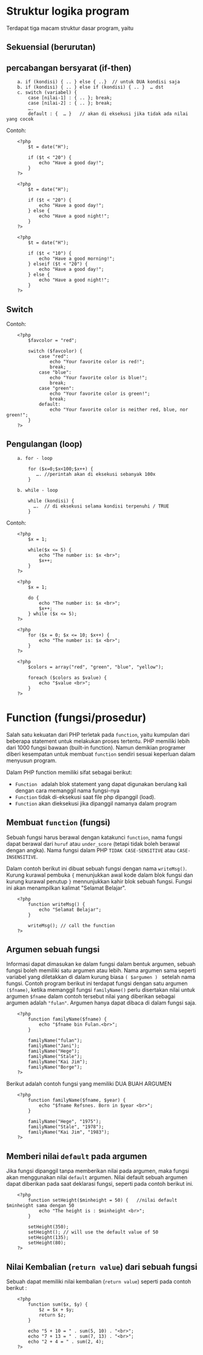 
# Struktur logika program

Terdapat tiga macam struktur dasar program, yaitu 

## Sekuensial (berurutan)
## percabangan bersyarat (if-then)

		a. if (kondisi) { .. } else { ..}  // untuk DUA kondisi saja
		b. if (kondisi) { .. } else if (kondisi) { .. }  … dst
		c. switch (variabel) {  
			case [nilai-1] : { .. }; break;
			case [nilai-2] : { .. }; break;
			….
			default : {  … }   // akan di eksekusi jika tidak ada nilai yang cocok 

Contoh:

		<?php
			$t = date("H");
			
			if ($t < "20") {
			    echo "Have a good day!";
			}
		?>
		
		<?php
			$t = date("H");
			
			if ($t < "20") {
			    echo "Have a good day!";
			} else {
			    echo "Have a good night!";
			}
		?> 
		
		<?php
			$t = date("H");
			
			if ($t < "10") {
			    echo "Have a good morning!";
			} elseif ($t < "20") {
			    echo "Have a good day!";
			} else {
			    echo "Have a good night!";
			}
		?> 

## Switch 

Contoh:

		<?php
			$favcolor = "red";
			
			switch ($favcolor) {
			    case "red":
			        echo "Your favorite color is red!";
			        break;
			    case "blue":
			        echo "Your favorite color is blue!";
			        break;
			    case "green":
			        echo "Your favorite color is green!";
			        break;
			    default:
			        echo "Your favorite color is neither red, blue, nor green!";
			}
		?> 


## Pengulangan (loop)

		a. for - loop 
			
			for ($x=0;$x<100;$x++) { 
			   …. //perintah akan di eksekusi sebanyak 100x
			}
			
		b. while - loop

			while (kondisi) { 
			  ….  // di eksekusi selama kondisi terpenuhi / TRUE
			}

Contoh:


		<?php
			$x = 1;
			
			while($x <= 5) {
			    echo "The number is: $x <br>";
			    $x++;
			}
		?> 
		
		<?php
			$x = 1;
			
			do {
			    echo "The number is: $x <br>";
			    $x++;
			} while ($x <= 5);
		?> 
		
		<?php
			for ($x = 0; $x <= 10; $x++) {
			    echo "The number is: $x <br>";
			}
		?> 
		
		<?php
			$colors = array("red", "green", "blue", "yellow");
			
			foreach ($colors as $value) {
			    echo "$value <br>";
			}
		?> 

# Function (fungsi/prosedur)

Salah satu kekuatan dari PHP terletak pada ` function `, yaitu kumpulan dari beberapa statement untuk melakukan proses tertentu. PHP memiliki lebih dari 1000 fungsi bawaan (built-in function). Namun demikian programer diberi kesempatan untuk membuat ` function ` sendiri sesuai keperluan dalam menyusun program. 

Dalam PHP function memiliki sifat sebagai berikut:

* `Function ` adalah blok statement yang dapat digunakan berulang kali dengan cara memanggil nama fungsi-nya
* `Function` tidak di-eksekusi saat file php dipanggil (load).
* `Function` akan dieksekusi jika dipanggil namanya dalam program 

## Membuat `function` (fungsi)

Sebuah fungsi harus berawal dengan katakunci ` function `, nama fungsi dapat berawal dari ` huruf ` atau ` under_score ` (tetapi tidak boleh berawal dengan angka). Nama fungsi dalam PHP ` TIDAK CASE-SENSITIVE `  atau ` CASE-INSENSITIVE `. 

Dalam contoh berikut ini dibuat sebuah fungsi dengan nama ` writeMsg() `. Kurung kurawal pembuka ` { ` menunjukkan awal kode dalam blok fungsi dan kurung kurawal penutup ` } ` mennunjukkan kahir blok sebuah fungsi. Fungsi ini akan menampilkan kalimat "Selamat Belajar". 

		<?php
			function writeMsg() {
			    echo "Selamat Belajar";
			}
			
			writeMsg(); // call the function
		?>

## Argumen sebuah fungsi 

Informasi dapat dimasukan ke dalam fungsi dalam bentuk argumen, sebuah fungsi boleh memiliki satu argumen atau lebih. Nama argumen sama seperti variabel yang diletakkan di dalam kurung biasa `( $argumen ) ` setelah nama fungsi.  Contoh program berikut ini terdapat fungsi dengan satu argumen ` ($fname) `, ketika memanggil fungsi ` familyName() ` perlu disertakan nilai untuk argumen ` $fname ` dalam contoh tersebut nilai yang diberikan sebagai argumen adalah ` "fulan" `. Argumen hanya dapat dibaca di dalam fungsi saja.

		<?php
			function familyName($fname) {
			    echo "$fname bin Fulan.<br>";
			}
			
			familyName("fulan");
			familyName("Jani");
			familyName("Hege");
			familyName("Stale");
			familyName("Kai Jim");
			familyName("Borge");
		?>

Berikut adalah contoh fungsi yang memiliki DUA BUAH ARGUMEN 

		<?php
			function familyName($fname, $year) {
			    echo "$fname Refsnes. Born in $year <br>";
			}
			
			familyName("Hege", "1975");
			familyName("Stale", "1978");
			familyName("Kai Jim", "1983");
		?>


## Memberi nilai ` default ` pada argumen 

Jika fungsi dipanggil tanpa memberikan nilai pada argumen, maka fungsi akan menggunakan nilai ` default ` argumen. Nilai default sebuah argumen dapat diberikan pada saat deklarasi fungsi, seperti pada contoh berikut ini.

		<?php
			function setHeight($minheight = 50) {   //nilai default $minheight sama dengan 50
			    echo "The height is : $minheight <br>";
			}
			
			setHeight(350);
			setHeight(); // will use the default value of 50
			setHeight(135);
			setHeight(80);
		?>

## Nilai Kembalian (` return value `) dari sebuah fungsi

Sebuah dapat memiliki nilai kembalian (` return value `) seperti pada contoh berikut :

		<?php
			function sum($x, $y) {
			    $z = $x + $y;
			    return $z;
			}
			
			echo "5 + 10 = " . sum(5, 10) . "<br>";
			echo "7 + 13 = " . sum(7, 13) . "<br>";
			echo "2 + 4 = " . sum(2, 4);
		?>






